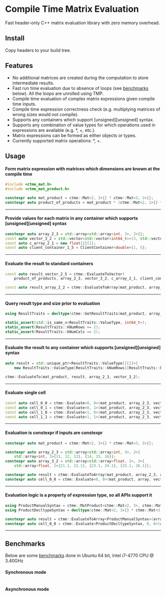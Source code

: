 # Compile Time Matrix Evaluation

Fast header-only C++ matrix evaluation library with zero memory overhead.

## Install

Copy headers to your build tree.

## Features

- No additional matrices are created during the computation to store intermediate results.
- Fast run time evaluation due to absence of loops (see [benchmarks](#benchmarks) below). All the loops are unrolled using TMP.
- Compile time evaluation of complex matrix expressions given compile time inputs.
- Compile time expression correctness check (e.g. multiplying matrices of wrong sizes would not compile).
- Supports any containers which support [unsigned][unsigned] syntax.
- Supports any combination of value types for which operations used in expressions are available (e.g. \*, +, etc.).
- Matrix expressions can be formed as either objects or types.
- Currently supported matrix operations: \*, +.

## Usage

#### Form matrix expression with matrices which dimensions are known at the compile time

```c++
#include <ctme_mat.h>
#include <ctme_mat_product.h>

constexpr auto mat_product = ctme::Mat<2, 3>{} * ctme::Mat<3, 2>{};
constexpr auto product_of_products = mat_product * (ctme::Mat<2, 1>{} * ctme::Mat<1, 5>{});

```

---

#### Provide values for each matrix in any container which supports [unsigned][unsigned] syntax

```c++
constexpr auto array_2_3 = std::array<std::array<int, 3>, 2>{};
const auto vector_3_2 = std::vector<std::vector<int64_t>>(3, std::vector<int64_t>(2));
const auto c_array_2_1 = new float[2][1];
const auto client_container_1_5 = ClientContainer<double>{1, 5};
```

---

#### Evaluate the result to standard containers

```c++
const auto result_vector_2_5 = ctme::EvaluateToVector(
    product_of_products, array_2_3, vector_3_2, c_array_2_1, client_container_1_5);

const auto result_array_2_2 = ctme::EvaluateToArray(mat_product, array_2_3, vector_3_2);
```

---

#### Query result type and size prior to evaluation

```c++
using ResultTraits = decltype(ctme::GetResultTraits(mat_product, array_2_3, vector_3_2));

static_assert(std::is_same_v<ResultTraits::ValueType, int64_t>);
static_assert(ResultTraits::kNumRows == 2);
static_assert(ResultTraits::kNumCols == 2);
```

---

#### Evaluate the result to any container which supports [unsigned][unsigned] syntax

```c++
auto result = std::unique_ptr<ResultTraits::ValueType[][2]>{
    new ResultTraits::ValueType[ResultTraits::kNumRows][ResultTraits::kNumCols]{}};

ctme::EvaluateTo(mat_product, result, array_2_3, vector_3_2);
```

---

#### Evaluate single cell

```c++
const auto cell_0_0 = ctme::Evaluate<0, 0>(mat_product, array_2_3, vector_3_2);
const auto cell_0_1 = ctme::Evaluate<0, 1>(mat_product, array_2_3, vector_3_2);
const auto cell_1_0 = ctme::Evaluate<1, 0>(mat_product, array_2_3, vector_3_2);
const auto cell_1_1 = ctme::Evaluate<1, 1>(mat_product, array_2_3, vector_3_2);
```

---

#### Evaluation is constexpr if inputs are constexpr

```c++
constexpr auto mat_product = ctme::Mat<2, 3>{} * ctme::Mat<3, 2>{};

constexpr auto array_2_3 = std::array<std::array<int, 3>, 2>{
    std::array<int, 3>{11, 12, 13}, {14, 15, 16}};
constexpr auto array_3_2 = std::array<std::array<float, 2>, 3>{
    std::array<float, 2>{21.1, 22.1}, {23.1, 24.1}, {25.1, 26.1}};

constexpr auto result = ctme::EvaluateToArray(mat_product, array_2_3, array_3_2);
constexpr auto cell_0_0 = ctme::Evaluate<0, 0>(mat_product, array, vector);
```

---

#### Evaluation logic is a property of expression type, so all APIs support it

```c++
using ProductManualSyntax = ctme::MatProduct<ctme::Mat<2, 3>, ctme::Mat<3, 2>>;
using ProductDecltypeSyntax = decltype(ctme::Mat<2, 3>{} * ctme::Mat<3, 2>{});

constexpr auto result = ctme::EvaluateToArray<ProductManualSyntax>(array_2_3, array_3_2);
constexpr auto cell_0_0 = ctme::Evaluate<ProductDecltypeSyntax, 0, 0>(array, vector);
```

---

## Benchmarks

Below are some [benchmarks](LINK_TO_BENCHMARK.cc) done in Ubuntu 64 bit, Intel i7-4770 CPU @ 3.40GHz

#### Synchronous mode

```

```

#### Asynchronous mode

```

```
